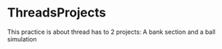 # ThreadsProjects
This practice is about thread has to 2 projects: A bank section and a ball simulation

